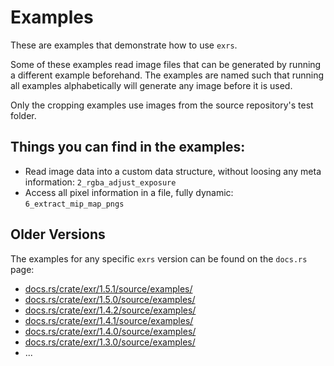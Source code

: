 # Examples

These are examples that demonstrate how to use `exrs`.

Some of these examples read image files
that can be generated by running a different example beforehand.
The examples are named such that running all examples alphabetically
will generate any image before it is used.

Only the cropping examples use images from the source repository's test folder.

## Things you can find in the examples:
- Read image data into a custom data structure, without loosing any meta information: 
  `2_rgba_adjust_exposure`
- Access all pixel information in a file, fully dynamic:
  `6_extract_mip_map_pngs`


## Older Versions
The examples for any specific `exrs` version can be found on the `docs.rs` page:
- [docs.rs/crate/exr/1.5.1/source/examples/](https://docs.rs/crate/exr/1.5.1/source/examples/)
- [docs.rs/crate/exr/1.5.0/source/examples/](https://docs.rs/crate/exr/1.5.0/source/examples/)
- [docs.rs/crate/exr/1.4.2/source/examples/](https://docs.rs/crate/exr/1.4.2/source/examples/)
- [docs.rs/crate/exr/1.4.1/source/examples/](https://docs.rs/crate/exr/1.4.1/source/examples/)
- [docs.rs/crate/exr/1.4.0/source/examples/](https://docs.rs/crate/exr/1.4.0/source/examples/)
- [docs.rs/crate/exr/1.3.0/source/examples/](https://docs.rs/crate/exr/1.3.0/source/examples/)
- ...